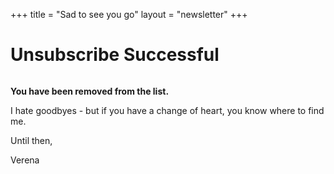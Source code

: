 +++
title = "Sad to see you go"
layout = "newsletter"
+++

<h1 id="title-my-blog">Unsubscribe Successful</h1>

<img class="img-text" src="/img/goodbye.jpg" alt="">

<strong>You have been removed from the list.</strong>

I hate goodbyes - but if you have a change of heart, you know where to find me. 

<p class="best">Until then,</p>
<p class="signature">Verena</p>
